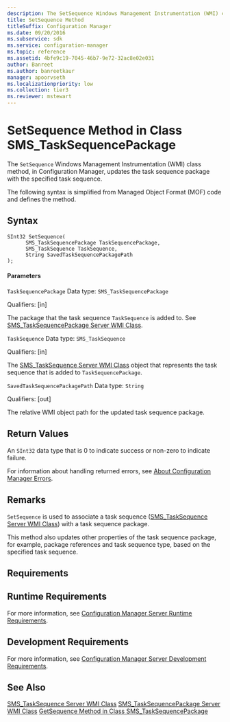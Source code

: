 ```yaml
---
description: The SetSequence Windows Management Instrumentation (WMI) class method, in Configuration Manager, updates the task sequence package with the specified task sequence.
title: SetSequence Method
titleSuffix: Configuration Manager
ms.date: 09/20/2016
ms.subservice: sdk
ms.service: configuration-manager
ms.topic: reference
ms.assetid: 4bfe9c19-7045-46b7-9e72-32ac8e02e031
author: Banreet
ms.author: banreetkaur
manager: apoorvseth
ms.localizationpriority: low
ms.collection: tier3
ms.reviewer: mstewart
---
```

# SetSequence Method in Class SMS_TaskSequencePackage
The `SetSequence` Windows Management Instrumentation (WMI) class method, in Configuration Manager, updates the task sequence package with the specified task sequence.

 The following syntax is simplified from Managed Object Format (MOF) code and defines the method.

## Syntax

```
SInt32 SetSequence(
      SMS_TaskSequencePackage TaskSequencePackage,
      SMS_TaskSequence TaskSequence,
      String SavedTaskSequencePackagePath
);
```

#### Parameters
 `TaskSequencePackage`
 Data type: `SMS_TaskSequencePackage`

 Qualifiers: [in]

 The package that the task sequence `TaskSequence` is added to. See [SMS_TaskSequencePackage Server WMI Class](../../../develop/reference/osd/sms_tasksequencepackage-server-wmi-class.md).

 `TaskSequence`
 Data type: `SMS_TaskSequence`

 Qualifiers: [in]

 The [SMS_TaskSequence Server WMI Class](../../../develop/reference/osd/sms_tasksequence-server-wmi-class.md) object that represents the task sequence that is added to `TaskSequencePackage`.

 `SavedTaskSequencePackagePath`
 Data type: `String`

 Qualifiers: [out]

 The relative WMI object path for the updated task sequence package.

## Return Values
 An `SInt32` data type that is 0 to indicate success or non-zero to indicate failure.

 For information about handling returned errors, see [About Configuration Manager Errors](../../../develop/core/understand/about-configuration-manager-errors.md).

## Remarks
 `SetSequence` is used to associate a task sequence ([SMS_TaskSequence Server WMI Class](../../../develop/reference/osd/sms_tasksequence-server-wmi-class.md)) with a task sequence package.

 This method also updates other properties of the task sequence package, for example, package references and task sequence type, based on the specified task sequence.

## Requirements

## Runtime Requirements
 For more information, see [Configuration Manager Server Runtime Requirements](../../../develop/core/reqs/server-runtime-requirements.md).

## Development Requirements
 For more information, see [Configuration Manager Server Development Requirements](../../../develop/core/reqs/server-development-requirements.md).

## See Also
 [SMS_TaskSequence Server WMI Class](../../../develop/reference/osd/sms_tasksequence-server-wmi-class.md)
 [SMS_TaskSequencePackage Server WMI Class](../../../develop/reference/osd/sms_tasksequencepackage-server-wmi-class.md)
 [GetSequence Method in Class SMS_TaskSequencePackage](../../../develop/reference/osd/getsequence-method-in-class-sms_tasksequencepackage.md)
